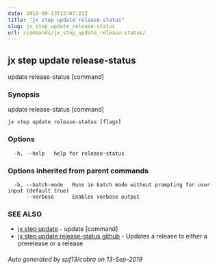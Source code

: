 ```yaml
---
date: 2019-09-13T12:07:21Z
title: "jx step update release-status"
slug: jx_step_update_release-status
url: /commands/jx_step_update_release-status/
---
```

## jx step update release-status

update release-status [command]

### Synopsis

update release-status [command]

```
jx step update release-status [flags]
```

### Options

```
  -h, --help   help for release-status
```

### Options inherited from parent commands

```
  -b, --batch-mode   Runs in batch mode without prompting for user input (default true)
      --verbose      Enables verbose output
```

### SEE ALSO

* [jx step update](/commands/jx_step_update/)	 - update [command]
* [jx step update release-status github](/commands/jx_step_update_release-status_github/)	 - Updates a release to either a prerelease or a release

###### Auto generated by spf13/cobra on 13-Sep-2019
